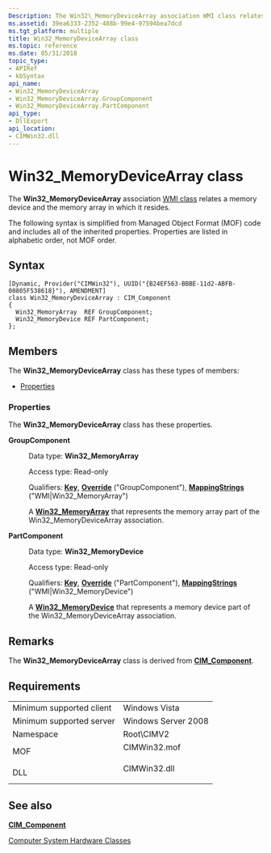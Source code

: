 ```yaml
---
Description: The Win32\_MemoryDeviceArray association WMI class relates a memory device and the memory array in which it resides.
ms.assetid: 39ea6333-2352-488b-99e4-97594bea7dcd
ms.tgt_platform: multiple
title: Win32_MemoryDeviceArray class
ms.topic: reference
ms.date: 05/31/2018
topic_type: 
- APIRef
- kbSyntax
api_name: 
- Win32_MemoryDeviceArray
- Win32_MemoryDeviceArray.GroupComponent
- Win32_MemoryDeviceArray.PartComponent
api_type: 
- DllExport
api_location: 
- CIMWin32.dll
---
```


# Win32\_MemoryDeviceArray class

The **Win32\_MemoryDeviceArray** association [WMI class](/windows/desktop/WmiSdk/retrieving-a-class) relates a memory device and the memory array in which it resides.

The following syntax is simplified from Managed Object Format (MOF) code and includes all of the inherited properties. Properties are listed in alphabetic order, not MOF order.

## Syntax

``` syntax
[Dynamic, Provider("CIMWin32"), UUID("{B24EF563-BBBE-11d2-ABFB-00805F538618}"), AMENDMENT]
class Win32_MemoryDeviceArray : CIM_Component
{
  Win32_MemoryArray  REF GroupComponent;
  Win32_MemoryDevice REF PartComponent;
};
```

## Members

The **Win32\_MemoryDeviceArray** class has these types of members:

-   [Properties](#properties)

### Properties

The **Win32\_MemoryDeviceArray** class has these properties.

<dl> <dt>

**GroupComponent**
</dt> <dd> <dl> <dt>

Data type: **Win32\_MemoryArray**
</dt> <dt>

Access type: Read-only
</dt> <dt>

Qualifiers: [**Key**](/windows/desktop/WmiSdk/key-qualifier), [**Override**](/windows/desktop/WmiSdk/standard-qualifiers) ("GroupComponent"), [**MappingStrings**](/windows/desktop/WmiSdk/standard-qualifiers) ("WMI\|Win32\_MemoryArray")
</dt> </dl>

A [**Win32\_MemoryArray**](win32-memoryarray.md) that represents the memory array part of the Win32\_MemoryDeviceArray association.

</dd> <dt>

**PartComponent**
</dt> <dd> <dl> <dt>

Data type: **Win32\_MemoryDevice**
</dt> <dt>

Access type: Read-only
</dt> <dt>

Qualifiers: [**Key**](/windows/desktop/WmiSdk/key-qualifier), [**Override**](/windows/desktop/WmiSdk/standard-qualifiers) ("PartComponent"), [**MappingStrings**](/windows/desktop/WmiSdk/standard-qualifiers) ("WMI\|Win32\_MemoryDevice")
</dt> </dl>

A [**Win32\_MemoryDevice**](win32-memorydevice.md) that represents a memory device part of the Win32\_MemoryDeviceArray association.

</dd> </dl>

## Remarks

The **Win32\_MemoryDeviceArray** class is derived from [**CIM\_Component**](cim-component.md).

## Requirements



|                                     |                                                                                         |
|-------------------------------------|-----------------------------------------------------------------------------------------|
| Minimum supported client<br/> | Windows Vista<br/>                                                                |
| Minimum supported server<br/> | Windows Server 2008<br/>                                                          |
| Namespace<br/>                | Root\\CIMV2<br/>                                                                  |
| MOF<br/>                      | <dl> <dt>CIMWin32.mof</dt> </dl> |
| DLL<br/>                      | <dl> <dt>CIMWin32.dll</dt> </dl> |



## See also

<dl> <dt>

[**CIM\_Component**](cim-component.md)
</dt> <dt>

[Computer System Hardware Classes](computer-system-hardware-classes.md)
</dt> </dl>

 

